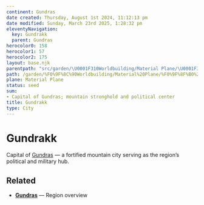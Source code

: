 ```yaml
---
continent: Gundras
date created: Thursday, August 1st 2024, 11:12:13 pm
date modified: Sunday, March 23rd 2025, 1:28:32 pm
eleventyNavigation:
  key: Gundrakk
  parent: Gundras
herocolor0: 158
herocolor1: 57
herocolor2: 175
layout: base.njk
parentpath: "src/garden/\U0001F310Worldbuilding/Material Plane/\U0001F3F0 Gundras/Gundras.md"
path: /garden/%F0%9F%8C%90Worldbuilding/Material%20Plane/%F0%9F%8F%B0%20Gundras/Regions%20-%20Cities/Gundrakk/
plane: Material Plane
status: seed
sum:
- Capital of Gundras; mountain stronghold and political center
title: Gundrakk
type: City
---
```


# Gundrakk

Capital of [Gundras](/garden/%F0%9F%8C%90Worldbuilding/Material%20Plane/%F0%9F%8F%B0%20Gundras/Gundras) — a fortified mountain city serving as the region’s political and military hub.

## Related
- **[Gundras](/garden/%F0%9F%8C%90Worldbuilding/Material%20Plane/%F0%9F%8F%B0%20Gundras/Gundras)** — Region overview